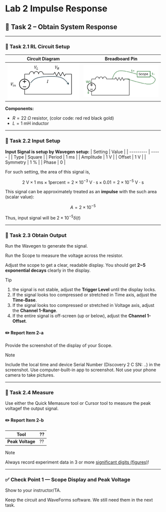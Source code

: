 # Lab 2 Impulse Response


## :dart: Task 2 – Obtain System Response
---

### 📌 Task 2.1 RL Circuit Setup

| **Circuit Diagram** | **Breadboard Pin** |
|---------------------|------------------------------|
| <img src="Pic/circuitdiagram.png" width="380"> | <img src="Pic/realcircuit.png" width="380"> |

**Components:**
- $R = 22~\Omega$ resistor, (color code: red red black gold)
- $L = 1~\mathrm{mH}$ inductor  

-------------
### 📌 Task 2.2 Input Setup
**Input Signal is setup by Wavegen setup:**
| Setting   | Value |
| --------- | ----- |
| Type |  Square     |
| Period  |    1 ms   |
| Amplitude |   1 V    |
| Offset    |   1 V    |
| Symmetry    |   1 %    |
| Phase    |   0    |

For such setting, the area of this signal is,

$$
2~\mathrm{V} \times 1~\mathrm{ms} \times 1\mathrm{percent} 
= 2 \times 10^{-3}~\mathrm{V \cdot s} \times 0.01
= 2 \times 10^{-5}~\mathrm{V \cdot s}
$$

This signal can be approximately treated as an **impulse** with the such area (scalar value):

$$
A = 2 \times 10^{-5}
$$

Thus, input signal will be $2 \times 10^{-5}\delta(t)$

-------------
### 📌 Task 2.3 Obtain Output
Run the Wavegen to generate the signal.

Run the Scope to measure the voltage across the resistor.

Adjust the scope to get a clear, readable display. You should get **2~5 exponential decays** clearly in the display.
  
> [!TIP]
> 1. the signal is not stable, adjust the **Trigger Level** until the display locks.  
> 2. If the signal looks too compressed or stretched in Time axis, adjust the **Time-Base**.  
> 3. If the signal looks too compressed or stretched in Voltage axis, adjust the **Channel 1-Range**.  
> 4. If the entire signal is off-screen (up or below), adjust the **Channel 1-Offset**.

#### :pencil2:  Report Item 2-a

Provide the screenshot of the display of your Scope. 

> [!NOTE]
> Include the local time and device Serial Number (Discovery 2 C SN: ..) in the screenshot.
> Use computer-built-in app to screenshot. Not use your phone camera to take pictures.

-------------
### 📌 Task 2.4 Measure

Use either the Quick Memasure tool or Cursor tool to measure the peak voltagef the output signal.

#### :pencil2:  Report Item 2-b

| **Tool**        | ?? |
|-----------------|----|
| **Peak Voltage**| ?? |

> [!NOTE]
> Always record experiment data in 3 or more [significant digits (figures)](https://en.wikipedia.org/wiki/Significant_figures)! 

---------

### ✅ Check Point 1 — Scope Display and Peak Voltage


Show to your instructor/TA.

Keep the circuit and WaveForms software. We still need them in the next task.

